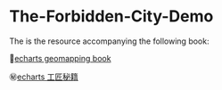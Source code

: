 # The-Forbidden-City-Demo

The is the resource accompanying the following book:

:book:[echarts geomapping book](https://echarts-maps.github.io/echarts-geomapping-book-en/)

:secret:[echarts 工匠秘籍](https://echarts-maps.github.io/echarts-geomapping-book-zh/)

